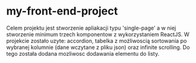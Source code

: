 # my-front-end-project
Celem projektu jest stworzenie apliakacji typu 'single-page' a w niej stworzenie minimum trzech komponentow z wykorzystaniem ReactJS.
W projekcie zostało uzyte: accordion, tabelka z możliwoscią sortowania po wybranej kolumnie (dane wczytane z pliku json) oraz infinite scrolling. Do tego została dodana mozliwosc dodawania elementu do listy.
